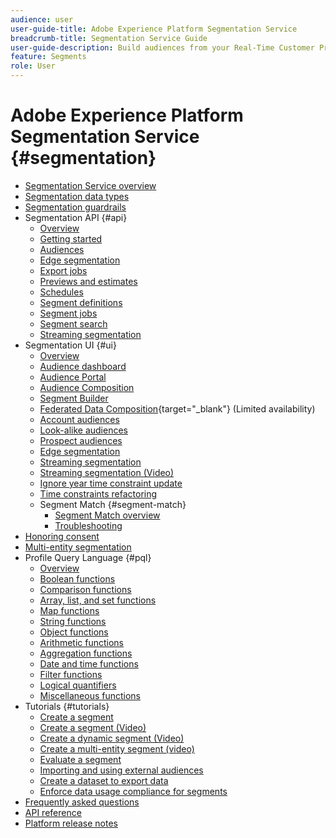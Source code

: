 ```yaml
---
audience: user
user-guide-title: Adobe Experience Platform Segmentation Service
breadcrumb-title: Segmentation Service Guide
user-guide-description: Build audiences from your Real-Time Customer Profile data using Adobe Experience Platform generated segment definitions or external sources.
feature: Segments
role: User
---
```


# Adobe Experience Platform Segmentation Service {#segmentation}

- [Segmentation Service overview](home.md)
- [Segmentation data types](data-types.md)
- [Segmentation guardrails](https://experienceleague.adobe.com/docs/experience-platform/profile/guardrails.html#segmentation-guardrails)
- Segmentation API {#api}
    - [Overview](api/overview.md)
    - [Getting started](api/getting-started.md)
    - [Audiences](api/audiences.md)
    - [Edge segmentation](api/edge-segmentation.md)
    - [Export jobs](api/export-jobs.md)
    - [Previews and estimates](api/previews-and-estimates.md)
    - [Schedules](api/schedules.md)
    - [Segment definitions](api/segment-definitions.md)
    - [Segment jobs](api/segment-jobs.md)
    - [Segment search](api/segment-search.md)
    - [Streaming segmentation](api/streaming-segmentation.md)
- Segmentation UI {#ui}
    - [Overview](ui/overview.md)
    - [Audience dashboard](ui/audience-dashboard.md)
    - [Audience Portal](ui/audience-portal.md)
    - [Audience Composition](ui/audience-composition.md)
    - [Segment Builder](ui/segment-builder.md)
    - [Federated Data Composition](https://experienceleague.adobe.com/en/docs/federated-audience-composition/using/home){target="_blank"} (Limited availability)
    - [Account audiences](ui/account-audiences.md)
    - [Look-alike audiences](ui/lookalike-audiences.md)
    - [Prospect audiences](ui/prospect-audience.md)
    - [Edge segmentation](ui/edge-segmentation.md)
    - [Streaming segmentation](ui/streaming-segmentation.md)
    - [Streaming segmentation (Video)](video/streaming-segmentation-overview.md)
    - [Ignore year time constraint update](ui/ignore-year.md)
    - [Time constraints refactoring](ui/segment-refactoring.md)
    - Segment Match {#segment-match}
      - [Segment Match overview](ui/segment-match/overview.md) 
      - [Troubleshooting](ui/segment-match/troubleshooting.md)
- [Honoring consent](consents.md)
- [Multi-entity segmentation](multi-entity-segmentation.md)
- Profile Query Language {#pql}
  - [Overview](pql/overview.md)
  - [Boolean functions](pql/boolean-functions.md)
  - [Comparison functions](pql/comparison-functions.md)
  - [Array, list, and set functions](pql/array-functions.md)
  - [Map functions](pql/map-functions.md)
  - [String functions](pql/string-functions.md)
  - [Object functions](pql/object-functions.md)
  - [Arithmetic functions](pql/arithmetic-functions.md)
  - [Aggregation functions](pql/aggregation-functions.md)
  - [Date and time functions](pql/datetime-functions.md)
  - [Filter functions](pql/filter-functions.md)
  - [Logical quantifiers](pql/logical-quantifiers.md)
  - [Miscellaneous functions](pql/misc-functions.md)
- Tutorials {#tutorials}
  - [Create a segment](tutorials/create-a-segment.md)
  - [Create a segment (Video)](video/create-segment.md)
  - [Create a dynamic segment (Video)](video/create-a-dynamic-segment.md)
  - [Create a multi-entity segment (video)](video/create-multi-entity-segments.md)
  - [Evaluate a segment](tutorials/evaluate-a-segment.md)
  - [Importing and using external audiences](tutorials/using-external-audiences.md)
  - [Create a dataset to export data](tutorials/create-dataset-export-segment.md)
  - [Enforce data usage compliance for segments](tutorials/governance.md)
- [Frequently asked questions](./faq.md)
- [API reference](https://www.adobe.io/experience-platform-apis/references/segmentation/)
- [Platform release notes](https://experienceleague.adobe.com/en/docs/experience-platform/release-notes/latest)